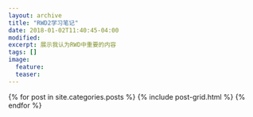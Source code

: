 ```yaml
---
layout: archive
title: "RWD2学习笔记"
date: 2018-01-02T11:40:45-04:00
modified:
excerpt: 展示我认为RWD中重要的内容
tags: []
image: 
  feature: 
  teaser:
---
```


<div class="tiles">
{% for post in site.categories.posts %}
  {% include post-grid.html %}
{% endfor %}
</div><!-- /.tiles 把所有categories 有 rwd 的列出來-->